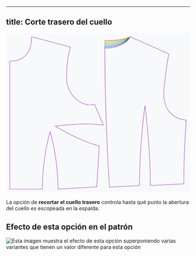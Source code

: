 ***

## title: Corte trasero del cuello

![El efecto de la opción de recorte del cuello trasero en el patrón](sample.png)

La opción de **recortar el cuello trasero** controla hasta qué punto la abertura del cuello es escopeada en la espalda.

## Efecto de esta opción en el patrón

![Esta imagen muestra el efecto de esta opción superponiendo varias variantes que tienen un valor diferente para esta opción](bella\_backneckcutout\_sample.svg "Efecto de esta opción en el patrón")

